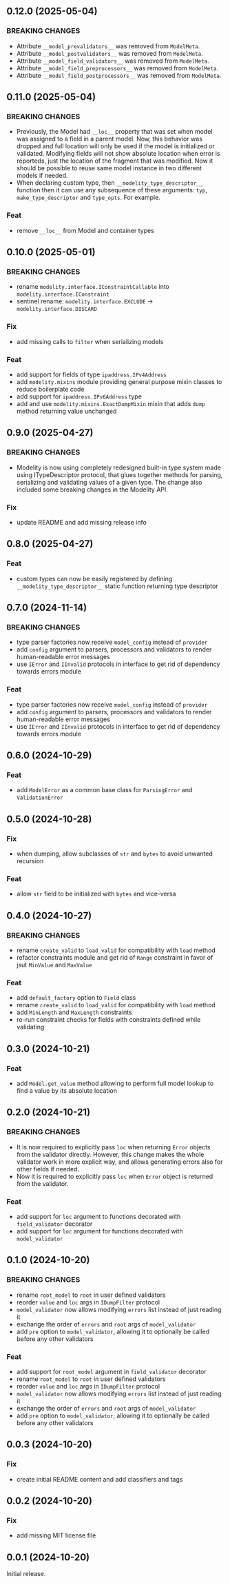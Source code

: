 ## 0.12.0 (2025-05-04)

### BREAKING CHANGES

- Attribute `__model_prevalidators__` was removed from
`ModelMeta`.
- Attribute `__model_postvalidators__` was removed from
`ModelMeta`.
- Attribute `__model_field_validators__` was removed from
`ModelMeta`.
- Attribute `__model_field_preprocessors__` was removed from
`ModelMeta`.
- Attribute `__model_field_postprocessors__` was removed from
`ModelMeta`.

## 0.11.0 (2025-05-04)

### BREAKING CHANGES

- Previously, the Model had `__loc__` property that was
set when model was assigned to a field in a parent model. Now, this
behavior was dropped and full location will only be used if the model is
initialized or validated. Modifying fields will not show absolute
location when error is reporteds, just the location of the fragment that
was modified. Now it should be possible to reuse same model instance in
two different models if needed.
- When declaring custom type, then
`__modelity_type_descriptor__` function then it can use any subsequence
of these arguments: `typ`, `make_type_descriptor` and `type_opts`. For
example.

### Feat

- remove `__loc__` from Model and container types

## 0.10.0 (2025-05-01)

### BREAKING CHANGES

- rename `modelity.interface.IConstraintCallable` into `modelity.interface.IConstraint`
- sentinel rename: `modelity.interface.EXCLUDE` -> `modelity.interface.DISCARD`

### Fix

- add missing calls to `filter` when serializing models

### Feat

- add support for fields of type `ipaddress.IPv4Address`
- add `modelity.mixins` module providing general purpose mixin classes to reduce boilerplate code
- add support for `ipaddress.IPv6Address` type
- add and use `modelity.mixins.ExactDumpMixin` mixin that adds `dump` method returning value unchanged

## 0.9.0 (2025-04-27)

### BREAKING CHANGES

- Modelity is now using completely redesigned built-in
type system made using ITypeDescriptor protocol, that glues together
methods for parsing, serializing and validating values of a given type.
The change also included some breaking changes in the Modelity API.

### Fix

- update README and add missing release info

## 0.8.0 (2025-04-27)

### Feat

- custom types can now be easily registered by defining `__modelity_type_descriptor__` static function returning type descriptor

## 0.7.0 (2024-11-14)

### BREAKING CHANGES

- type parser factories now receive `model_config` instead of `provider`
- add `config` argument to parsers, processors and validators to render human-readable error messages
- use `IError` and `IInvalid` protocols in interface to get rid of dependency towards errors module

### Feat

- type parser factories now receive `model_config` instead of `provider`
- add `config` argument to parsers, processors and validators to render human-readable error messages
- use `IError` and `IInvalid` protocols in interface to get rid of dependency towards errors module

## 0.6.0 (2024-10-29)

### Feat

- add `ModelError` as a common base class for `ParsingError` and `ValidationError`

## 0.5.0 (2024-10-28)

### Fix

- when dumping, allow subclasses of `str` and `bytes` to avoid unwanted recursion

### Feat

- allow `str` field to be initialized with `bytes` and vice-versa

## 0.4.0 (2024-10-27)

### BREAKING CHANGES

- rename `create_valid` to `load_valid` for compatibility with `load` method
- refactor constraints module and get rid of `Range` constraint in favor of jsut `MinValue` and `MaxValue`

### Feat

- add `default_factory` option to `Field` class
- rename `create_valid` to `load_valid` for compatibility with `load` method
- add `MinLength` and `MaxLength` constraints
- re-run constraint checks for fields with constraints defined while validating

## 0.3.0 (2024-10-21)

### Feat

- add `Model.get_value` method allowing to perform full model lookup to find a value by its absolute location

## 0.2.0 (2024-10-21)

### BREAKING CHANGES

- It is now required to explicitly pass `loc` when
returning `Error` objects from the validator directly. However, this
change makes the whole validator work in more explicit way, and allows
generating errors also for other fields if needed.
- Now it is required to explicitly pass `loc` when
`Error` object is returned from the validator.

### Feat

- add support for `loc` argument to functions decorated with `field_validator` decorator
- add support for `loc` argument for functions decorated with `model_validator`

## 0.1.0 (2024-10-20)

### BREAKING CHANGES

- rename `root_model` to `root` in user defined validators
- reorder `value` and `loc` args in `IDumpFilter` protocol
- `model_validator` now allows modifying `errors` list instead of just reading it
- exchange the order of `errors` and `root` args of `model_validator`
- add `pre` option to `model_validator`, allowing it to optionally be called before any other validators

### Feat

- add support for `root_model` argument in `field_validator` decorator
- rename `root_model` to `root` in user defined validators
- reorder `value` and `loc` args in `IDumpFilter` protocol
- `model_validator` now allows modifying `errors` list instead of just reading it
- exchange the order of `errors` and `root` args of `model_validator`
- add `pre` option to `model_validator`, allowing it to optionally be called before any other validators

## 0.0.3 (2024-10-20)

### Fix

- create initial README content and add classifiers and tags

## 0.0.2 (2024-10-20)

### Fix

- add missing MIT license file

## 0.0.1 (2024-10-20)

Initial release.

